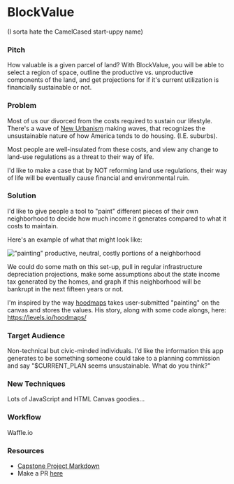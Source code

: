 # BlockValue

(I sorta hate the CamelCased start-uppy name)

### Pitch


How valuable is a given parcel of land? With BlockValue, you will be able to select a region of space, outline the productive vs. unproductive components of the land, and get projections for if it's current utilization is financially sustainable or not.

### Problem

Most of us our divorced from the costs required to sustain our lifestyle. There's a wave of [New Urbanism](https://en.wikipedia.org/wiki/New_Urbanism) making waves, that recognizes the unsustainable nature of how America tends to do housing. (I.E. suburbs).

Most people are well-insulated from these costs, and view any change to land-use regulations as a threat to their way of life.

I'd like to make a case that by NOT reforming land use regulations, their way of life will be eventually cause financial and environmental ruin.



### Solution

I'd like to give people a tool to "paint" different pieces of their own neighborhood to decide how much income it generates compared to what it costs to maintain.

Here's an example of what that might look like:

!["painting" productive, neutral, costly portions of a neighborhood](https://cl.ly/3s2o2T3U3Q3E/Google_Maps.jpg)

We could do some math on this set-up, pull in regular infrastructure depreciation projections, make some assumptions about the state income tax generated by the homes, and graph if this neighborhood will be bankrupt in the next fifteen years or not.

I'm inspired by the way [hoodmaps](https://hoodmaps.com/new-york-city) takes user-submitted "painting" on the canvas and stores the values. His story, along with some code alongs, here: https://levels.io/hoodmaps/

### Target Audience

Non-technical but civic-minded individuals. I'd like the information this app generates to be something someone could take to a planning commission and say "$CURRENT_PLAN seems unsustainable. What do you think?"

### New Techniques

Lots of JavaScript and HTML Canvas goodies...


### Workflow

Waffle.io

### Resources

- [Capstone Project Markdown](http://backend.turing.io/module4/capstone_project_overview)
- Make a PR [here](https://github.com/turingschool/ruby-submissions/tree/master/1701-b/4module/capstone_projects/project_proposals)

